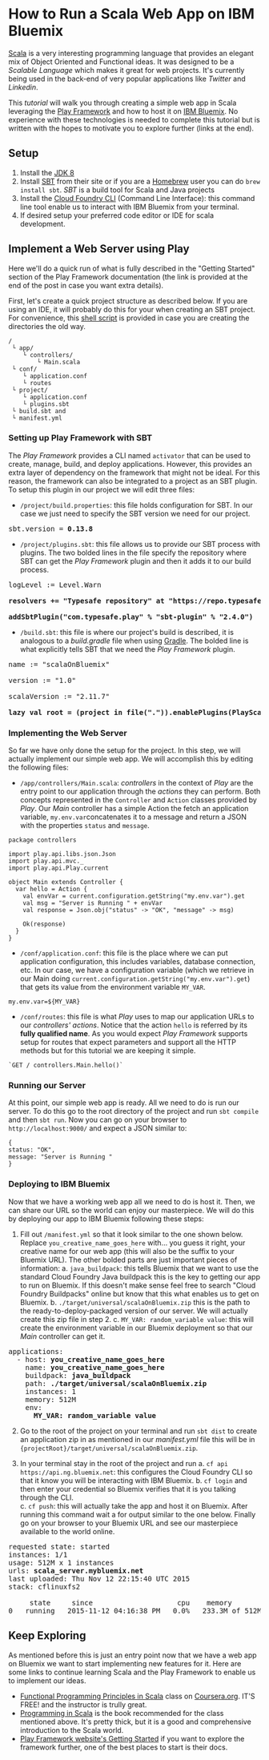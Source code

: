 # How to Run a Scala Web App on IBM Bluemix

[Scala](http://www.scala-lang.org/) is a very interesting programming language that provides an elegant mix of Object Oriented and Functional ideas. It was designed to be a *Scalable Language* which makes it great for web projects. It's currently being used in the back-end of very popular applications like *Twitter* and *Linkedin*. 

This *tutorial* will walk you through creating a simple web app in Scala leveraging the [Play Framework](https://www.playframework.com/) and how to host it on [IBM Bluemix](https://console.ng.bluemix.net/). No experience with these technologies is needed to complete this tutorial but is written with the hopes to motivate you to explore further (links at the end).

## Setup 

1. Install the [JDK 8](http://www.oracle.com/technetwork/java/javase/downloads/jdk8-downloads-2133151.html)
2. Install [SBT](http://www.scala-sbt.org/download.html) from their site or if you are a [Homebrew](http://brew.sh/) user you can do `brew install sbt`. *SBT* is a build tool for Scala and Java projects
3. Install the [Cloud Foundry CLI](https://github.com/cloudfoundry/cli) (Command Line Interface): this command line tool enable us to interact with IBM Bluemix from your terminal.
4. If desired setup your preferred code editor or IDE for scala development.


## Implement a Web Server using Play 

Here we'll do a quick run of what is fully described in the "Getting Started" section of the Play Framework documentation (the link is provided at the end of the post in case you want extra details). 

First, let's create a quick project structure as described below. If you are using an IDE, it will probably do this for your when  creating an SBT project. For convenience, this [shell script](https://github.com/jorgep19/blog/blob/master/RunScalaOnBluemix/setup.sh) is provided in case you are creating the directories the old way.

```
/
 └ app/
 	└ controllers/
 		└ Main.scala
 └ conf/
 	└ application.conf
 	└ routes
 └ project/
 	└ application.conf
 	└ plugins.sbt 
 └ build.sbt and
 └ manifest.yml 
```


### Setting up Play Framework with SBT

The *Play Framework* provides a CLI named `activator` that can be used to create, manage, build, and deploy applications. However, this provides an extra layer of dependency on the framework that might not be ideal. For this reason, the framework can also be integrated to a project as an SBT plugin. To setup this plugin in our project we will edit three files:

* `/project/build.properties`: this file holds configuration for SBT. In our case we just need to specify the SBT version we need for our project.
<pre>
sbt.version = <b>0.13.8</b>
</pre>

* `/project/plugins.sbt`: this file allows us to provide our SBT process with plugins. The two bolded lines in the file specify the repository where SBT can get the *Play Framework* plugin and then it adds it to our build process.  

<pre>
logLevel := Level.Warn

<b>resolvers += "Typesafe repository" at "https://repo.typesafe.com/typesafe/releases/"</b>

<b>addSbtPlugin("com.typesafe.play" % "sbt-plugin" % "2.4.0")</b>
</pre>

* `/build.sbt`: this file is where our project's build is described, it is analogous to a *build.gradle* file when using [Gradle](http://gradle.org/). The bolded line is what explicitly tells SBT that we need the *Play Framework* plugin.

<pre>
name := "scalaOnBluemix"

version := "1.0"

scalaVersion := "2.11.7"

<b>lazy val root = (project in file(".")).enablePlugins(PlayScala)</b>
</pre>


### Implementing the Web Server

So far we have only done the setup for the project. In this step, we will actually implement our simple web app. We will accomplish this by editing the following files: 

* `/app/controllers/Main.scala`: *controllers* in the context of *Play* are the entry point to our application through the *actions* they can perform. Both concepts represented in the `Controller` and `Action` classes provided by *Play*. Our *Main* controller has a simple Action the fetch an application variable, `my.env.var`concatenates it to a message and return a JSON with the properties `status` and `message`.

```
package controllers

import play.api.libs.json.Json
import play.api.mvc._
import play.api.Play.current

object Main extends Controller {
  var hello = Action {
    val envVar = current.configuration.getString("my.env.var").get
    val msg = "Server is Running " + envVar
    val response = Json.obj("status" -> "OK", "message" -> msg)

    Ok(response)
  }
}
```

* `/conf/application.conf`: this file is the place where we can put application configuration, this includes variables, database connection, etc. In our case, we have a configuration variable (which we retrieve in our Main doing `current.configuration.getString("my.env.var").get`) that gets its value from the environment variable `MY_VAR`.

```
my.env.var=${MY_VAR}
```

* `/conf/routes`: this file is what *Play* uses to map our application URLs to our *controllers' actions*. Notice that the action `hello` is referred by its **fully qualified name**. As you would expect *Play Framework* supports  setup for routes that expect parameters and support all the HTTP methods but for this tutorial we are keeping it simple.

```
`GET / controllers.Main.hello()`
```

### Running our Server

At this point, our simple web app is ready. All we need to do is run our server. To do this go to the root directory of the project and run `sbt compile` and then `sbt run`. Now you can go on your browser to `http://localhost:9000/` and expect a JSON similar to:


```
{
status: "OK",
message: "Server is Running "
}
```

### Deploying to IBM Bluemix

Now that we have a working web app all we need to do is host it. Then, we can share our URL so the world can enjoy our masterpiece. We will do this by deploying our app to IBM Bluemix following these steps:

1. Fill out `/manifest.yml` so that it look similar to the one shown below. Replace `you_creative_name_goes_here` with... you guess it right, your creative name for our web app (this will also be the suffix to your Bluemix URL). The other bolded parts are just important pieces of information:
	a. `java_buildpack`: this tells Bluemix that we want to use the standard Cloud Foundry Java buildpack this is the key to getting our app to run on Bluemix. If this doesn't make sense feel free to search "Cloud Foundry Buildpacks" online but know that this what enables us to get on Bluemix.
	b. `./target/universal/scalaOnBluemix.zip` this is the path to the ready-to-deploy-packaged version of our server. We will actually create this zip file in step 2.
	c. `MY_VAR: random_variable value`: this will create the environment variable in our Bluemix deployment so that our *Main* controller can get it.

<pre>
applications:
  - host: <b>you_creative_name_goes_here</b>
    name: <b>you_creative_name_goes_here</b>
    buildpack: <b>java_buildpack</b>
    path: <b>./target/universal/scalaOnBluemix.zip</b>
    instances: 1
    memory: 512M
    env:
      <b>MY_VAR: random_variable value</b>
</pre>

2. Go to the root of the project on your terminal and run `sbt dist` to create an application zip in as mentioned in our *manifest.yml* file this will be in `{projectRoot}/target/universal/scalaOnBluemix.zip`.


3. In your terminal stay in the root of the project and run 
	a. `cf api https://api.ng.bluemix.net`: this configures the Cloud Foundry CLI so that it know you will be interacting with IBM Bluemix. 
	b. `cf login` and then enter your credential so Bluemix verifies that it is you talking through the CLI.  
	c. `cf push`: this will actually take the app and host it on Bluemix. After running this command wait a for output similar to the one below. Finally go on your browser to your Bluemix URL and see our masterpiece available to the world online.
	
<pre>
requested state: started
instances: 1/1
usage: 512M x 1 instances
urls: <b>scala_server.mybluemix.net</b>
last uploaded: Thu Nov 12 22:15:40 UTC 2015
stack: cflinuxfs2

     state     since                    cpu    memory           disk           details   
0   running   2015-11-12 04:16:38 PM   0.0%   233.3M of 512M   150.7M of 1G   
</pre>

## Keep Exploring

As mentioned before this is just an entry point now that we have a web app on Bluemix we want to start implementing new features for it. Here are some links to continue learning Scala and the Play Framework to enable us to implement our ideas.

* [Functional Programming Principles in Scala](https://www.coursera.org/course/progfun) class on [Coursera.org](https://www.coursera.org/). IT'S FREE! and the instructor is trully great.
* [Programming in Scala](http://www.amazon.com/Programming-Scala-Comprehensive-Step-Step/dp/0981531644) is the book recommended for the class mentioned above. It's pretty thick, but it is a good and comprehensive introduction to the Scala world.
* [Play Framework website's Getting Started](https://www.playframework.com/documentation/2.4.x/Home) if you want to explore the framework further, one of the best places to start is their docs.
